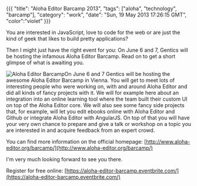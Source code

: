 {{{
  "title": "Aloha Editor Barcamp 2013",
  "tags": ["aloha", "technology", "barcamp"],
  "category": "work",
  "date": "Sun, 19 May 2013 17:26:15 GMT",
  "color":"violet"
}}}

You are interested in JavaScript, love to code for the web or are just the kind of geek that likes to build pretty applications?

Then I might just have the right event for you: On June 6 and 7, Gentics will be hosting the infamous Aloha Editor Barcamp. Read on to get a short glimpse of what is awaiting you.
<!--more-->
![Aloha Editor Barcamp](http://images.supnig.com/media/pictures/aloha-editor-barcamp-june-2013-small.png)On June 6 and 7 Gentics will be hosting the awesome Aloha Editor Barcamp in Vienna. You will get to meet lots of interesting people who were working on, with and around Aloha Editor and did all kinds of fancy projects with it. We will for example here about an integration into an online learning tool where the team built their custom UI on top of the Aloha Editor core. We will also see some fancy side projects that, for example, will let you edit ebooks online with Aloha Editor and Github or integrate Aloha Editor with AngularJS. On top of that you will have your very own chance to prepare and give a talk or workshop on a topic you are interested in and acquire feedback from an expert crowd. 

You can find more information on the official homepage: [http://www.aloha-editor.org/barcamp/](http://www.aloha-editor.org/barcamp/)

I'm very much looking forward to see you there.

Register for free online: [https://aloha-editor-barcamp.eventbrite.com/](https://aloha-editor-barcamp.eventbrite.com/)